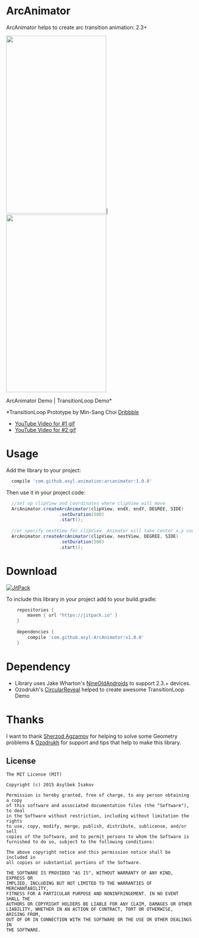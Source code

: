 # ArcAnimator
ArcAnimator helps to create arc transition animation: 2.3+

<img width="270" height="480" src="http://i.imgur.com/DSiQxbg.gif" />|<img width="270" height="480" src="http://i.imgur.com/aLcLrGk.gif" />

ArcAnimator Demo   |   TransitionLoop Demo*

*TransitionLoop Prototype  by Min-Sang Choi <a href="https://dribbble.com/shots/1828095-Chaining-Animation-with-framerjs">Dribbble</a>

- <a href="https://www.youtube.com/watch?v=ePvGyL-_0DA" target="_blank">YouTube Video for #1 gif</a>
- <a href="https://www.youtube.com/watch?v=jMNkmxqG0zQ" target="_blank">YouTube Video for #2 gif</a>

Usage
===
Add the library to your project:
```groovy
  compile 'com.github.asyl.animation:arcanimator:1.0.0'
```

Then use it in your project code:
```java
  //set up clipView and coordinates where clipView will move
  ArcAnimator.createArcAnimator(clipView, endX, endY, DEGREE, SIDE)
                    .setDuration(500)
                    .start();
  
  //or specify nestView for clipView. Animator will take center x,y coordinates of nestView
  ArcAnimator.createArcAnimator(clipView, nestView, DEGREE, SIDE)
                    .setDuration(500)
                    .start();
```

Download
===

[![JitPack](https://img.shields.io/github/tag/asyl/ArcAnimator.svg?label=maven)](https://jitpack.io/#asyl/ArcAnimator)

To include this library in your project add to your build.gradle:

```gradle
	repositories {
	    maven { url "https://jitpack.io" }
	}
	
	dependencies {
	    compile 'com.github.asyl:ArcAnimator:v1.0.0'
	}
```

Dependency
===
- Library uses Jake Wharton's <a href="https://github.com/JakeWharton/NineOldAndroids/">NineOldAndroids</a> to support 2.3.+ devices.
- Ozodrukh's <a href="https://github.com/ozodrukh/CircularReveal">CircularReveal</a> helped to create awesome TransitionLoop Demo

Thanks
===
I want to thank <a href="https://github.com/SherzodAgzamov">Sherzod Agzamov</a> for helping to solve some Geometry problems & <a href="https://github.com/ozodrukh">Ozodrukh</a> for support and tips that help to make this library.

License
--------

    The MIT License (MIT)

    Copyright (c) 2015 Asylbek Isakov
    
    Permission is hereby granted, free of charge, to any person obtaining a copy
    of this software and associated documentation files (the "Software"), to deal
    in the Software without restriction, including without limitation the rights
    to use, copy, modify, merge, publish, distribute, sublicense, and/or sell
    copies of the Software, and to permit persons to whom the Software is
    furnished to do so, subject to the following conditions:
    
    The above copyright notice and this permission notice shall be included in
    all copies or substantial portions of the Software.
    
    THE SOFTWARE IS PROVIDED "AS IS", WITHOUT WARRANTY OF ANY KIND, EXPRESS OR
    IMPLIED, INCLUDING BUT NOT LIMITED TO THE WARRANTIES OF MERCHANTABILITY,
    FITNESS FOR A PARTICULAR PURPOSE AND NONINFRINGEMENT. IN NO EVENT SHALL THE
    AUTHORS OR COPYRIGHT HOLDERS BE LIABLE FOR ANY CLAIM, DAMAGES OR OTHER
    LIABILITY, WHETHER IN AN ACTION OF CONTRACT, TORT OR OTHERWISE, ARISING FROM,
    OUT OF OR IN CONNECTION WITH THE SOFTWARE OR THE USE OR OTHER DEALINGS IN
    THE SOFTWARE.
